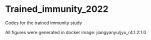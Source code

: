 # Trained_immunity_2022
Codes for the trained immunity study

All figures were generated in docker image: jiangyanyu/jyu_r4.1.2:1.0
